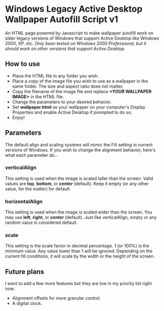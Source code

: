 # Windows Legacy Active Desktop Wallpaper Autofill Script v1
An HTML page powered by Javascript to make wallpaper autofill work on older legacy versions of Windows that support Active Desktop like Windows 2000, XP, etc.
*Only been tested on Windows 2000 Professional, but it should work on other versions that support Active Desktop.*

## How to use
- Place the HTML file in any folder you wish.
- Place a copy of the image file you wish to use as a wallpaper in the same folder. The size and aspect ratio does not matter.
- Copy the filename of the image file and replace **\<YOUR WALLPAPER IMAGE\>** in the HTML file.
- Change the parameters to your desired behavior.
- Set **wallpaper.html** as your wallpaper on your computer's Display Properties and enable Active Desktop if prompted to do so.
- Enjoy!

## Parameters
The default align and scaling systems will mimic the Fill setting in current versions of Windows. If you wish to change the alignment behavior, here's what each parameter do...

### verticalAlign
This setting is used when the image is scaled taller than the screen. Valid values are **top**, **bottom**, or **_center_** (default). Keep it empty (or any other value, for the matter) for default.

### horizontalAlign
This setting is used when the image is scaled wider than the screen. You may use **left**, **right**, or **_center_** (default). Just like verticalAlign, empty or any random value is considered default.

### scale
This setting is the scale factor in decimal percentage. 1 (or 100%) is the minimum value. Any value lower than 1 will be ignored. Depending on the current fill conditions, it will scale by the width or the height of the screen.

## Future plans
I want to add a few more features but they are low in my priority list right now:
- Alignment offsets for more granular control.
- A digital clock.
